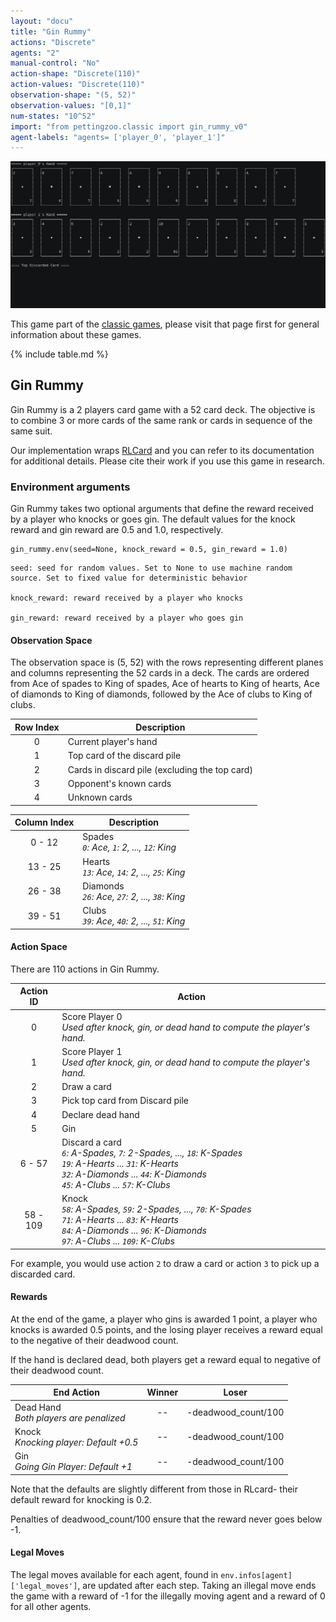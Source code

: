 ```yaml
---
layout: "docu"
title: "Gin Rummy"
actions: "Discrete"
agents: "2"
manual-control: "No"
action-shape: "Discrete(110)"
action-values: "Discrete(110)"
observation-shape: "(5, 52)"
observation-values: "[0,1]"
num-states: "10^52"
import: "from pettingzoo.classic import gin_rummy_v0"
agent-labels: "agents= ['player_0', 'player_1']"
---
```


<div class="floatright" markdown="1">

![](classic_gin_rummy.gif)

This game part of the [classic games](../classic), please visit that page first for general information about these games.

{% include table.md %}

</div>

## Gin Rummy


Gin Rummy is a 2 players card game with a 52 card deck. The objective is to combine 3 or more cards of the same rank or cards in sequence of the same suit.

Our implementation wraps [RLCard](http://rlcard.org/games.html#gin-rummy) and you can refer to its documentation for additional details. Please cite their work if you use this game in research.

### Environment arguments

Gin Rummy takes two optional arguments that define the reward received by a player who knocks or goes gin. The default values for the knock reward and gin reward are 0.5 and 1.0, respectively.

```
gin_rummy.env(seed=None, knock_reward = 0.5, gin_reward = 1.0)
```

```
seed: seed for random values. Set to None to use machine random source. Set to fixed value for deterministic behavior

knock_reward: reward received by a player who knocks

gin_reward: reward received by a player who goes gin
```

#### Observation Space

The observation space is (5, 52) with the rows representing different planes and columns representing the 52 cards in a deck. The cards are ordered from Ace of spades to King of spades, Ace of hearts to King of hearts, Ace of diamonds to King of diamonds, followed by the Ace of clubs to King of clubs.

| Row Index | Description                                    |
|:---------:|------------------------------------------------|
|     0     | Current player's hand                          |
|     1     | Top card of the discard pile                   |
|     2     | Cards in discard pile (excluding the top card) |
|     3     | Opponent's known cards                         |
|     4     | Unknown cards                                  |

| Column Index | Description                                       |
|:------------:|---------------------------------------------------|
|    0 - 12    | Spades<br>_`0`: Ace, `1`: 2, ..., `12`: King_     |
|    13 - 25   | Hearts<br>_`13`: Ace, `14`: 2, ..., `25`: King_   |
|    26 - 38   | Diamonds<br>_`26`: Ace, `27`: 2, ..., `38`: King_ |
|    39 - 51   | Clubs<br>_`39`: Ace, `40`: 2, ..., `51`: King_    |

#### Action Space

There are 110 actions in Gin Rummy.

| Action ID | Action                                                                                                                                                                                 |
|:---------:|----------------------------------------------------------------------------------------------------------------------------------------------------------------------------------------|
|     0     | Score Player 0<br>_Used after knock, gin, or dead hand to compute the player's hand._                                                                                                  |
|     1     | Score Player 1<br>_Used after knock, gin, or dead hand to compute the player's hand._                                                                                                  |
|     2     | Draw a card                                                                                                                                                                            |
|     3     | Pick top card from Discard pile                                                                                                                                                        |
|     4     | Declare dead hand                                                                                                                                                                      |
|     5     | Gin                                                                                                                                                                                    |
|   6 - 57  | Discard a card<br>_`6`: A-Spades, `7`: 2-Spades, ..., `18`: K-Spades<br>`19`: A-Hearts ... `31`: K-Hearts<br>`32`: A-Diamonds ... `44`: K-Diamonds<br>`45`: A-Clubs ... `57`: K-Clubs_ |
|  58 - 109 | Knock<br>_`58`: A-Spades, `59`: 2-Spades, ..., `70`: K-Spades<br>`71`: A-Hearts ... `83`: K-Hearts<br>`84`: A-Diamonds ... `96`: K-Diamonds<br>`97`: A-Clubs ... `109`: K-Clubs_       |

For example, you would use action `2` to draw a card or action `3` to pick up a discarded card.

#### Rewards

At the end of the game, a player who gins is awarded 1 point, a player who knocks is awarded 0.5 points, and the losing player receives a reward equal to the negative of their deadwood count.

If the hand is declared dead, both players get a reward equal to negative of their deadwood count.

| End Action                                | Winner | Loser               |
|-------------------------------------------|:------:|---------------------|
| Dead Hand<br>_Both players are penalized_ |   --   | -deadwood_count/100 |
| Knock<br>_Knocking player: Default +0.5_  |   --   | -deadwood_count/100 |
| Gin<br>_Going Gin Player: Default +1_     |   --   | -deadwood_count/100 |

Note that the defaults are slightly different from those in RLcard- their default reward for knocking is 0.2.

Penalties of deadwood_count/100 ensure that the reward never goes below -1.

#### Legal Moves

The legal moves available for each agent, found in `env.infos[agent]['legal_moves']`, are updated after each step. Taking an illegal move ends the game with a reward of -1 for the illegally moving agent and a reward of 0 for all other agents.
